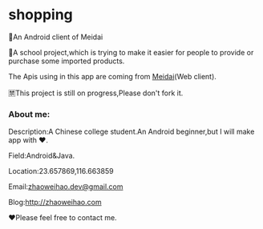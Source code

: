 # shopping
🛒An Android client of Meidai

🏫A school project,which is trying to make it easier for people to provide or purchase some imported products.

The Apis using in this app are coming from [Meidai](http://meidai.maocanhua.cn)(Web client).

🈲️This project is still on progress,Please don't fork it.

### About me:

Description:A Chinese college student.An Android beginner,but I will make app with ❤️.

Field:Android&Java.

Location:23.657869,116.663859

Email:zhaoweihao.dev@gmail.com

Blog:http://zhaoweihao.com

❤️Please feel free to contact me.
